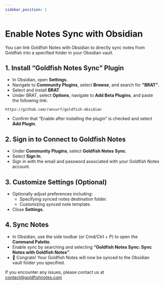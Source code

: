 ```yaml
---
sidebar_position: 1
---
```


# Enable Notes Sync with Obsidian

You can link Goldfish Notes with Obsidian to directly sync notes from Goldfish into a specified folder in your Obsidian vault.

## 1. Install “Goldfish Notes Sync” Plugin

- In Obsidian, open **Settings**.
- Navigate to **Community Plugins**, select **Browse**, and search for **"BRAT"**. 
- Select and install **BRAT**.
- Under BRAT, select **Options**, navigate to **Add Beta Plugins**, and paste the following link:

```
https://github.com/ransurf/goldfish-obsidian
```

- Confirm that “Enable after installing the plugin” is checked and select **Add Plugin**.

## 2. Sign in to Connect to Goldfish Notes

- Under **Community Plugins**, select **Goldfish Notes Sync**.
- Select **Sign In**. 
- Sign in with the email and password associated with your Goldfish Notes account. 

## 3. Customize Settings (Optional) 

- Optionally adjust preferences including: 
  - Specifying synced notes destination folder. 
  - Customizing synced note template.
- Close **Settings**. 

## 4. Sync Notes 

-  In Obsidian, use the side toolbar (or Cmd/Ctrl + P) to open the **Command Palette**.
- Enable sync by searching and selecting **“Goldfish Notes Sync: Sync Notes with Goldfish Notes”**.
- 🎉 Congrats! Your Goldfish Notes will now be synced to the Obsidian vault folder you specified.

If you encounter any issues, please contact us at [contact@goldfishnotes.com](mailto:contact@goldfishnotes.com?subject=Obsidian%20Sync%20Issues)
